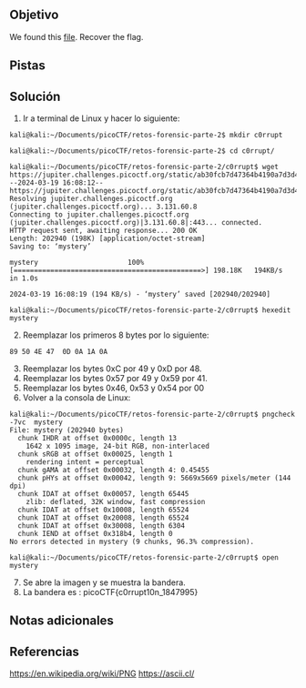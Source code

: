 ## Objetivo
We found this [file](https://jupiter.challenges.picoctf.org/static/ab30fcb7d47364b4190a7d3d40edb551/mystery). Recover the flag.

## Pistas

## Solución
1. Ir a terminal de Linux y hacer lo siguiente:
```
kali@kali:~/Documents/picoCTF/retos-forensic-parte-2$ mkdir c0rrupt

kali@kali:~/Documents/picoCTF/retos-forensic-parte-2$ cd c0rrupt/

kali@kali:~/Documents/picoCTF/retos-forensic-parte-2/c0rrupt$ wget https://jupiter.challenges.picoctf.org/static/ab30fcb7d47364b4190a7d3d40edb551/mystery
--2024-03-19 16:08:12--  https://jupiter.challenges.picoctf.org/static/ab30fcb7d47364b4190a7d3d40edb551/mystery
Resolving jupiter.challenges.picoctf.org (jupiter.challenges.picoctf.org)... 3.131.60.8
Connecting to jupiter.challenges.picoctf.org (jupiter.challenges.picoctf.org)|3.131.60.8|:443... connected.
HTTP request sent, awaiting response... 200 OK
Length: 202940 (198K) [application/octet-stream]
Saving to: ‘mystery’

mystery                      100%[==============================================>] 198.18K   194KB/s    in 1.0s    

2024-03-19 16:08:19 (194 KB/s) - ‘mystery’ saved [202940/202940]

kali@kali:~/Documents/picoCTF/retos-forensic-parte-2/c0rrupt$ hexedit mystery
```
2. Reemplazar los primeros 8 bytes por lo siguiente:
```
89 50 4E 47  0D 0A 1A 0A
```
3. Reemplazar los bytes 0xC por 49 y 0xD por 48.
4. Reemplazar los bytes 0x57 por 49 y 0x59 por 41.
5. Reemplazar los bytes 0x46, 0x53 y 0x54 por 00
6. Volver a la consola de Linux:
```
kali@kali:~/Documents/picoCTF/retos-forensic-parte-2/c0rrupt$ pngcheck -7vc  mystery
File: mystery (202940 bytes)
  chunk IHDR at offset 0x0000c, length 13
    1642 x 1095 image, 24-bit RGB, non-interlaced
  chunk sRGB at offset 0x00025, length 1
    rendering intent = perceptual
  chunk gAMA at offset 0x00032, length 4: 0.45455
  chunk pHYs at offset 0x00042, length 9: 5669x5669 pixels/meter (144 dpi)
  chunk IDAT at offset 0x00057, length 65445
    zlib: deflated, 32K window, fast compression
  chunk IDAT at offset 0x10008, length 65524
  chunk IDAT at offset 0x20008, length 65524
  chunk IDAT at offset 0x30008, length 6304
  chunk IEND at offset 0x318b4, length 0
No errors detected in mystery (9 chunks, 96.3% compression).

kali@kali:~/Documents/picoCTF/retos-forensic-parte-2/c0rrupt$ open mystery
```
7. Se abre la imagen y se muestra la bandera.
8. La bandera es :
picoCTF{c0rrupt10n_1847995}
## Notas adicionales

## Referencias
https://en.wikipedia.org/wiki/PNG
https://ascii.cl/